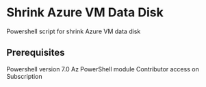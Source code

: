 # Shrink Azure VM Data Disk

Powershell script for shrink Azure VM data disk

## Prerequisites

Powershell version 7.0
Az PowerShell module 
Contributor access on Subscription
